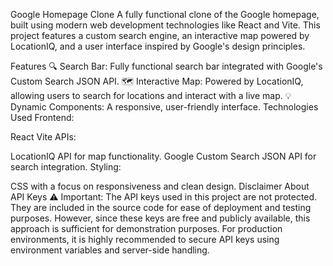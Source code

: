 Google Homepage Clone
A fully functional clone of the Google homepage, built using modern web development technologies like React and Vite. This project features a custom search engine, an interactive map powered by LocationIQ, and a user interface inspired by Google's design principles.

Features
🔍 Search Bar: Fully functional search bar integrated with Google's Custom Search JSON API.
🗺️ Interactive Map: Powered by LocationIQ, allowing users to search for locations and interact with a live map.
💡 Dynamic Components: A responsive, user-friendly interface.
Technologies Used
Frontend:

React
Vite
APIs:

LocationIQ API for map functionality.
Google Custom Search JSON API for search integration.
Styling:

CSS with a focus on responsiveness and clean design.
Disclaimer About API Keys
⚠️ Important:
The API keys used in this project are not protected. They are included in the source code for ease of deployment and testing purposes.
However, since these keys are free and publicly available, this approach is sufficient for demonstration purposes.
For production environments, it is highly recommended to secure API keys using environment variables and server-side handling.
